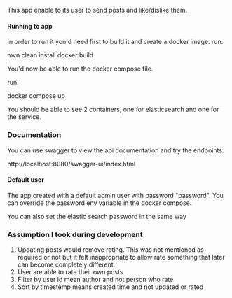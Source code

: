 This app enable to its user to send posts and like/dislike them.


#### Running to app ####
 
In order to run it you'd need first to build it and create a docker image.
run:

mvn clean install docker:build

You'd now be able to run the docker compose file.

run:

docker compose up


You should be able to see 2 containers, one for elasticsearch and one for the service.

### Documentation ###

You can use swagger to view the api documentation and try the endpoints:

http://localhost:8080/swagger-ui/index.html

#### Default user ###

The app created with a default admin user with password "password".
You can override the password env variable in the docker compose.

You can also set the elastic search password in the same way

### Assumption I took during development ###

1. Updating posts would remove rating. This was not mentioned as required or not
but it felt inappropriate to allow rate something that later can become completely different.
2. User are able to rate their own posts
3. Filter by user id mean author and not person who rate
4. Sort by timestemp means created time and not updated or rated

